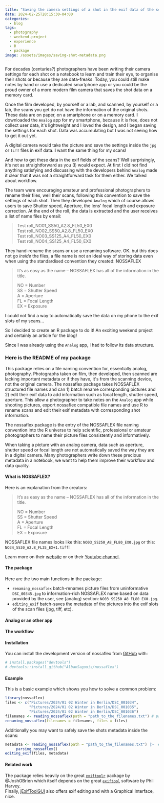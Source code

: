 ```yaml
---
title: "Saving the camera settings of a shot in the exif data of the scans"
date: 2024-02-25T20:15:30-04:00
categories:
  - blog
tags:
  - photography
  - weekend-project
  - experience
  - R
  - package
image: /assets/images/saving-shot-metadata.png
---
```


For decades (centuries?) photographers have been writing their camera settings for each shot on a
notebook to learn and train their eye, to organise their shots or because they are data-freaks.
Today, you could still make notes by hand or use a dedicated smartphone app or you could be the
proud owner of a more modern film camera that saves the shot data on a memory card.

Once the film developed, by yourself or a lab, and scanned, by yourself or a lab, the scans you get
do not have the information of the original shots. These data are on paper, on a smartphone or on a memory card.
I downloaded the `Analog` app for my smartphone, because it is free, does not collect user data,
it's lightweight and I loved the design, and I began saving the settings for each shot. Data was accumulating
but I was not seeing how to get it out yet.

A digital camera would take the picture and save the settings inside the `jpg` or `tiff` files
in exif data. I want the same thing for my scans!

And how to get these data in the exif fields of the scans? Well surprisingly, it's not as straightforward as
you (I) would expect. At first I did not find anything satisfying and discussing with the developers behind
`Analog` made it clear that it was not a straightforward task for them either. We talked about workflow.

The team were encouraging amateur and professional photographers to rename their
files, well their scans, following this convention to save the settings of
each shot. Then they developed `Analog` which of course allows users to save Shutter speed,
Aperture, the lens' focal length and exposure correction. At the end of the
roll, the data is extracted and the user receives a list of name files by email:

> Test roll_NO01_SS50_A2.8_FL50_EX0  
> Test roll_NO02_SS50_A2.8_FL50_EX0  
> Test roll_NO03_SS125_A4_FL50_EX0  
> Test roll_NO04_SS125_A4_FL50_EX0  

They hand-rename the scans or use a renaming software. OK.
but this does not go _inside_ the files, a file name is not an ideal way
of storing data even when using the standardised convention they created:
NOSSAFLEX

> It’s as easy as the name – NOSSAFLEX has all of the information in the
> title.
>
> NO = Number  
> SS = Shutter Speed  
> A = Aperture  
> FL = Focal Length  
> EX = Exposure

I could not find a way to automatically save the data on my phone to the exif slots of my scans...

So I decided to create an R package to do it! An exciting weekend project and certainly
an article for the blog!

Since I was already using the `Analog` app, I had to follow its data structure.

### Here is the README of my package

This package relies on a file naming convention for, essentially analog,
photography. Photographs taken on film, then developed, then scanned are lacking
important metadata or if they have, it's from the scanning device, not the
original camera.
The nossaflex package takes NOSSAFLEX structured file names
and can 1) batch rename corresponding pictures and 2) edit their exif data
to add information such as focal length, shutter speed, aperture.
This allow a photographer to take notes on the `Analog` app while shooting
pictures, export nossaflex compatible file names and use R to rename scans
and edit their exif metadata with corresponding shot information.

The nossaflex package is the entry of the NOSSAFLEX file naming
convention into the R universe to help scientific, professional or
amateur photographers to name their picture files consistently and
informatively.

When taking a picture with an analog camera, data such as aperture,
shutter speed or focal length are not automatically saved the way they
are in a digital camera. Many photographers write down these precious
metadata in a notebook, we want to help them improve their workflow and
data quality.

#### What is NOSSAFLEX?

Here is an explanation from the creators:

> It’s as easy as the name – NOSSAFLEX has all of the information in the
> title.
>
> NO = Number  
> SS = Shutter Speed  
> A = Aperture  
> FL = Focal Length  
> EX = Exposure

NOSSAFLEX file names looks like this: `NO03_SS250_A8_FL80_EX0.jpg` or
this: `NO34_SS30_A2.8_FL35_EX+1.tiff`!

Learn more on their [website][nossaflex_website] or on
their [Youtube channel][nossaflex_youtube].

#### The package

Here are the two main functions in the package:

- `renaming_nossaflex` batch-renames picture files from uninformative
  `DSC_00345.jpg` to information-rich NOSSAFLEX name based on data
  provided by the user, see {analog} section:
  `NO03_SS250_A8_FL80_EX0.jpg`.
- `editing_exif` batch-saves the metadata of the pictures into the exif
  slots of the scan files (jpg, tiff, etc).

#### Analog or an other app

#### The workflow

#### Installation

You can install the development version of nossaflex from
[GitHub][nossaflex_package] with:

``` r
# install.packages("devtools")
# devtools::install_github("AlbanSagouis/nossaflex")
```

#### Example

This is a basic example which shows you how to solve a common problem:

``` r
library(nossaflex)
files <- c("Pictures/2024/01 02 Winter in Berlin/DSC_001034",
           "Pictures/2024/01 02 Winter in Berlin/DSC_001035",
           "Pictures/2024/01 02 Winter in Berlin/DSC_001036")
filenames <- reading_nossaflex(path = "path_to_the_filenames.txt") # provided by the `analog` app
renaming_nossaflex(filenames = filenames, files = files)
```

Additionally you may want to safely save the shots metadata inside the
scans:

``` r
metadata <- reading_nossaflex(path = "path_to_the_filenames.txt") |>  # provided by the `analog` app
     parsing_nossaflex()
editing_exif(files, metadata)
```

#### Related work

The package relies heavily on the great
[`exiftoolr`][exiftoolr] package by
@JoshOBrien which itself depends on the great
[`exiftool`][exiftool] software by Phil Harvey.  
Finally, [jExifToolGUI][jexiftoolgui] also
offers exif editing and with a Graphical Interface, nice.


[nossaflex_website]:  https://nossaflex.io/the-system
[nossaflex_youtube]:  https://www.youtube.com/@NOSSAFLEX
[nossaflex_package]:  https://github.com/albansagouis/nossaflex
[exiftoolr]:          https://github.com/JoshOBrien/exiftoolr/
[exiftool]:           https://exiftool.org/
[jexiftoolgui]:       https://github.com/hvdwolf/jExifToolGUI
